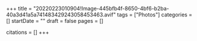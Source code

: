 +++
title = "20220223010904!Image-445bfb4f-8650-4bf6-b2ba-40a3d41a5a741483429243058453463.avif"
tags = ["Photos"]
categories = []
startDate = ""
draft = false
pages = []

citations = []
+++
